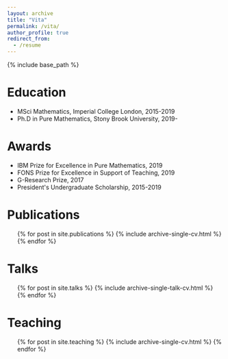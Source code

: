 ```yaml
---
layout: archive
title: "Vita"
permalink: /vita/
author_profile: true
redirect_from:
  - /resume
---
```


{% include base_path %}

Education
======
* MSci Mathematics, Imperial College London, 2015-2019
* Ph.D in Pure Mathematics, Stony Brook University, 2019-

Awards
======
  * IBM Prize for Excellence in Pure Mathematics, 2019
  * FONS Prize for Excellence in Support of Teaching, 2019
  * G-Research Prize, 2017
  * President's Undergraduate Scholarship, 2015-2019

Publications
======
  <ul>{% for post in site.publications %}
    {% include archive-single-cv.html %}
  {% endfor %}</ul>

Talks
======
  <ul>{% for post in site.talks %}
    {% include archive-single-talk-cv.html %}
  {% endfor %}</ul>

Teaching
======
  <ul>{% for post in site.teaching %}
    {% include archive-single-cv.html %}
  {% endfor %}</ul>
